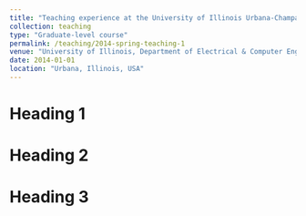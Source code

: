 ```yaml
---
title: "Teaching experience at the University of Illinois Urbana-Champaign"
collection: teaching
type: "Graduate-level course"
permalink: /teaching/2014-spring-teaching-1
venue: "University of Illinois, Department of Electrical & Computer Engineering"
date: 2014-01-01
location: "Urbana, Illinois, USA"
---
```



Heading 1
======

Heading 2
======

Heading 3
======
